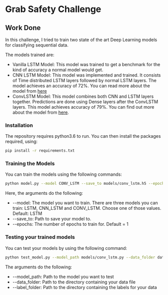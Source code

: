 # Grab Safety Challenge

## Work Done
In this challenge, I tried to train two state of the art Deep Learning models for classifying sequential data.

The models trained are:
- Vanilla LSTM Model: This model was trained to get a benchmark for the kind of accuracy a normal model would get.
- CNN LSTM Model: This model was implemented and trained. It consists of Time distributed LSTM layers followed by normal LSTM layers. The model achieves an accuracy of 72%. You can read more about the model from [here](https://ieeexplore.ieee.org/document/7178838)
- ConvLSTM Model: This model combines both CNN and LSTM layers together. Predictions are done using Dense layers after the ConvLSTM layers. This model achieves accuracy of 79%. You can find out more about the model from [here](https://arxiv.org/abs/1506.04214v1).

### Installation
The repository requires python3.6 to run. You can then install the packages required, using:

```bash
pip install -r requirements.txt
```

### Training the Models

You can train the models using the following commands:

```bash
python model.py --model CONV_LSTM --save_to models/conv_lstm.h5 --epochs 5
```
Here, the arguments do the following:
- --model: The model you want to train. There are three models you can train: LSTM, CNN_LSTM and CONV_LSTM. Choose one of those values. Default: LSTM
- --save_to: Path to save your model to.
- --epochs: The number of epochs to train for. Default = 1

### Testing your trained models
You can test your models by using the following command:

```bash
python test_model.py --model_path models/conv_lstm.py --data_folder data/features --label_folder data/labels
```

The arguments do the following:
- --model_path: Path to the model you want to test
- --data_folder: Path to the directory containing your data file
- --label_folder: Path to the directory containing the labels for your data

